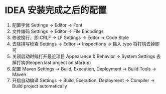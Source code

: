 # IDEA 安装完成之后的配置

1. 配置字体
	Settings -> Editor -> Font
2. 文件编码
	Settings -> Editor -> File Encodings 
3. 修改换行，即 CRLF -> LF
	Settings -> Editor -> Code Style
4. 去除拼写检查
	Settings -> Editor -> Inspections -> 输入 typo 将打钩去掉即可
5. 关闭启动时候打开最近项目
	Appearance & Behavior -> System Settings 去掉打钩(Reopen last project on startup)
6. 配置 Maven
	Settings -> Build, Execution, Deployment -> Build Tools -> Maven 
7. 开启自动编译
	Settings -> Build, Execution, Deployment -> Compiler -> Build project automatically


































